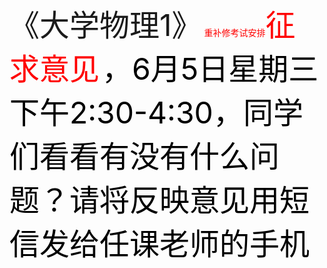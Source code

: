 <font size="32">《大学物理1》</font> <font color="red">重补修考试安排</font><font color="red" size="48">征求意见</font> <font size="32" color="black" >，6月5日星期三下午2:30-4:30，同学们看看有没有什么问题？请将反映意见用短信发给任课老师的手机</font>









